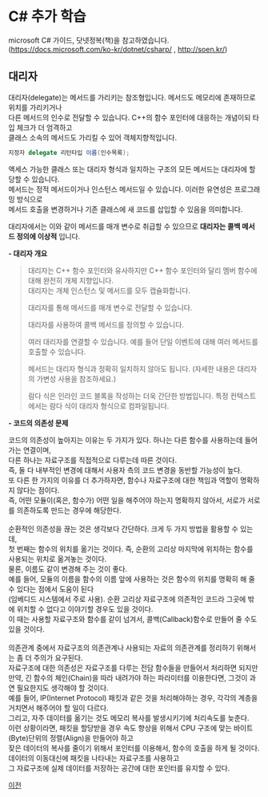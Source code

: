 # C# 추가 학습

microsoft C# 가이드, 닷넷정복(책)을 참고하였습니다.</br>
(https://docs.microsoft.com/ko-kr/dotnet/csharp/ , http://soen.kr/)

## 대리자
대리자(delegate)는 메서드를 가리키는 참조형입니다. 메서드도 메모리에 존재하므로 위치를 가리키거나</br>
다른 메서드의 인수로 전달할 수 있습니다. C++의 함수 포인터에 대응하는 개념이되 타입 체크가 더 엄격하고</br>
클래스 소속의 메서드도 가리킬 수 있어 객체지향적입니다.

```csharp
지정자 delegate 리턴타입 이름(인수목록);
```

액세스 가능한 클래스 또는 대리자 형식과 일치하는 구조의 모든 메서드는 대리자에 할당할 수 있습니다.</br>
메서드는 정적 메서드이거나 인스턴스 메서드일 수 있습니다. 이러한 유연성은 프로그래밍 방식으로</br>
메서드 호출을 변경하거나 기존 클래스에 새 코드를 삽입할 수 있음을 의미합니다.</br>

대리자에서는 이와 같이 메서드를 매개 변수로 취급할 수 있으므로 __대리자는 콜백 메서드 정의에 이상적__ 입니다.</br>

__- 대리자 개요__

> 대리자는 C++ 함수 포인터와 유사하지만 C++ 함수 포인터와 달리 멤버 함수에 대해 완전히 개체 지향입니다.</br>
> 대리자는 개체 인스턴스 및 메서드를 모두 캡슐화합니다.
>
> 대리자를 통해 메서드를 매개 변수로 전달할 수 있습니다.</br>
> 
> 대리자를 사용하여 콜백 메서드를 정의할 수 있습니다.</br>
> 
> 여러 대리자를 연결할 수 있습니다. 예를 들어 단일 이벤트에 대해 여러 메서드를 호출할 수 있습니다.</br>
> 
> 메서드는 대리자 형식과 정확히 일치하지 않아도 됩니다. (자세한 내용은 대리자의 가변성 사용을 참조하세요.)</br>
> 
> 람다 식은 인라인 코드 블록을 작성하는 더욱 간단한 방법입니다. 특정 컨텍스트에서는 람다 식이 대리자 형식으로 컴파일됩니다.

__- 코드의 의존성 문제__

코드의 의존성이 높아지는 이유는 두 가지가 있다. 하나는 다른 함수를 사용하는데 들어가는 연결이며,<br/>
다른 하나는 자료구조를 직접적으로 다루는데 따른 것이다. <br/>
즉, 둘 다 내부적인 변경에 대해서 사용자 측의 코드 변경을 동반할 가능성이 높다. <br/>
또 다른 한 가지의 이유를 더 추가하자면, 함수나 자료구조에 대한 책임과 역할이 명확하지 않다는 점이다. <br/>
즉, 어떤 모듈이(혹은, 함수가) 어떤 일을 해주어야 하는지 명확하지 않아서, 서로가 서로를 의존하도록 만드는 경우에 해당한다. <br/>
<br/>
순환적인 의존성을 끊는 것은 생각보다 간단하다. 크게 두 가지 방법을 활용할 수 있는데, <br/>
첫 번째는 함수의 위치를 옮기는 것이다. 즉, 순환의 고리상 마지막에 위치하는 함수를 사용되는 위치로 옮겨놓는 것이다. <br/>
물론, 이름도 같이 변경해 주는 것이 좋다. <br/>
예를 들어, 모듈의 이름을 함수의 이름 앞에 사용하는 것은 함수의 위치를 명확히 해 줄 수 있다는 점에서 도움이 된다<br/>
(임베디드 시스템에서 주로 사용). 순환 고리상 자료구조에 의존적인 코드라 그곳에 밖에 위치할 수 없다고 이야기할 경우도 있을 것이다. <br/>
이 때는 사용할 자료구조와 함수를 같이 넘겨서, 콜백(Callback)함수로 만들어 줄 수도 있을 것이다. <br/>
<br/>
의존관계 중에서 자료구조의 의존관계나 사용되는 자료의 의존관계를 정리하기 위해서는 좀 더 주의가 요구된다. <br/>
자료구조에 대한 의존성은 자료구조를 다루는 전담 함수들을 만들어서 처리하면 되지만 <br/>
만약, 긴 함수의 체인(Chain)을 따라 내려가야 하는 파라미터를 이용한다면, 그것이 과연 필요한지도 생각해야 할 것이다. <br/>
예를 들어, IP(Internet Protocol) 패킷과 같은 것을 처리해야하는 경우, 각각의 계층을 거치면서 해주어야 할 일이 다르다. <br/>
그리고, 자주 데이터를 옮기는 것도 메모리 복사를 발생시키기에 처리속도를 늦춘다.<br/>
이런 상황이라면, 패킷을 할당받을 경우 속도 향상을 위해서 CPU 구조에 맞는 바이트(Byte)단위의 정렬(Align)을 만들어야 하고 <br/>
잦은 데이터의 복사를 줄이기 위해서 포인터를 이용해서, 함수의 호출을 하게 될 것이다. <br/>
데이터의 이동대신에 패킷을 나타내는 자료구조를 사용하고 <br/>
그 자료구조에 실제 데이터를 저장하는 공간에 대한 포인터를 유지할 수 있다. <br/>

[이전](https://github.com/1994wjdwodbs/StudyCSharp21)
